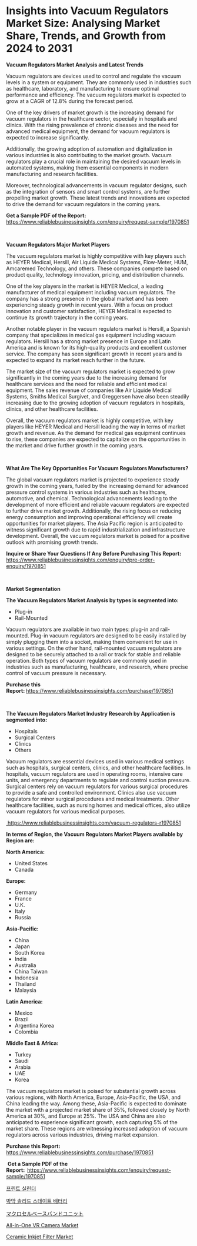 <p><h1>Insights into Vacuum Regulators Market Size: Analysing Market Share, Trends, and Growth from 2024 to 2031</h1></p><p><strong>Vacuum Regulators Market Analysis and Latest Trends</strong></p>
<p><p>Vacuum regulators are devices used to control and regulate the vacuum levels in a system or equipment. They are commonly used in industries such as healthcare, laboratory, and manufacturing to ensure optimal performance and efficiency. The vacuum regulators market is expected to grow at a CAGR of 12.8% during the forecast period.</p><p>One of the key drivers of market growth is the increasing demand for vacuum regulators in the healthcare sector, especially in hospitals and clinics. With the rising prevalence of chronic diseases and the need for advanced medical equipment, the demand for vacuum regulators is expected to increase significantly.</p><p>Additionally, the growing adoption of automation and digitalization in various industries is also contributing to the market growth. Vacuum regulators play a crucial role in maintaining the desired vacuum levels in automated systems, making them essential components in modern manufacturing and research facilities.</p><p>Moreover, technological advancements in vacuum regulator designs, such as the integration of sensors and smart control systems, are further propelling market growth. These latest trends and innovations are expected to drive the demand for vacuum regulators in the coming years.</p></p>
<p><strong>Get a Sample PDF of the Report:&nbsp;</strong> <a href="https://www.reliablebusinessinsights.com/enquiry/request-sample/1970851">https://www.reliablebusinessinsights.com/enquiry/request-sample/1970851</a></p>
<p>&nbsp;</p>
<p><strong>Vacuum Regulators Major Market Players</strong></p>
<p><p>The vacuum regulators market is highly competitive with key players such as HEYER Medical, Hersill, Air Liquide Medical Systems, Flow-Meter, HUM, Amcaremed Technology, and others. These companies compete based on product quality, technology innovation, pricing, and distribution channels.</p><p>One of the key players in the market is HEYER Medical, a leading manufacturer of medical equipment including vacuum regulators. The company has a strong presence in the global market and has been experiencing steady growth in recent years. With a focus on product innovation and customer satisfaction, HEYER Medical is expected to continue its growth trajectory in the coming years.</p><p>Another notable player in the vacuum regulators market is Hersill, a Spanish company that specializes in medical gas equipment including vacuum regulators. Hersill has a strong market presence in Europe and Latin America and is known for its high-quality products and excellent customer service. The company has seen significant growth in recent years and is expected to expand its market reach further in the future.</p><p>The market size of the vacuum regulators market is expected to grow significantly in the coming years due to the increasing demand for healthcare services and the need for reliable and efficient medical equipment. The sales revenue of companies like Air Liquide Medical Systems, Smiths Medical Surgivet, and Greggersen have also been steadily increasing due to the growing adoption of vacuum regulators in hospitals, clinics, and other healthcare facilities.</p><p>Overall, the vacuum regulators market is highly competitive, with key players like HEYER Medical and Hersill leading the way in terms of market growth and revenue. As the demand for medical gas equipment continues to rise, these companies are expected to capitalize on the opportunities in the market and drive further growth in the coming years.</p></p>
<p>&nbsp;</p>
<p><strong>What Are The Key Opportunities For Vacuum Regulators Manufacturers?</strong></p>
<p><p>The global vacuum regulators market is projected to experience steady growth in the coming years, fueled by the increasing demand for advanced pressure control systems in various industries such as healthcare, automotive, and chemical. Technological advancements leading to the development of more efficient and reliable vacuum regulators are expected to further drive market growth. Additionally, the rising focus on reducing energy consumption and improving operational efficiency will create opportunities for market players. The Asia Pacific region is anticipated to witness significant growth due to rapid industrialization and infrastructure development. Overall, the vacuum regulators market is poised for a positive outlook with promising growth trends.</p></p>
<p><strong>Inquire or Share Your Questions If Any Before Purchasing This Report:</strong> <a href="https://www.reliablebusinessinsights.com/enquiry/pre-order-enquiry/1970851">https://www.reliablebusinessinsights.com/enquiry/pre-order-enquiry/1970851</a></p>
<p>&nbsp;</p>
<p><strong>Market Segmentation</strong></p>
<p><strong>The Vacuum Regulators Market Analysis by types is segmented into:</strong></p>
<p><ul><li>Plug-in</li><li>Rail-Mounted</li></ul></p>
<p><p>Vacuum regulators are available in two main types: plug-in and rail-mounted. Plug-in vacuum regulators are designed to be easily installed by simply plugging them into a socket, making them convenient for use in various settings. On the other hand, rail-mounted vacuum regulators are designed to be securely attached to a rail or track for stable and reliable operation. Both types of vacuum regulators are commonly used in industries such as manufacturing, healthcare, and research, where precise control of vacuum pressure is necessary.</p></p>
<p><strong>Purchase this Report:&nbsp;</strong><a href="https://www.reliablebusinessinsights.com/purchase/1970851">https://www.reliablebusinessinsights.com/purchase/1970851</a></p>
<p>&nbsp;</p>
<p><strong>The Vacuum Regulators Market Industry Research by Application is segmented into:</strong></p>
<p><ul><li>Hospitals</li><li>Surgical Centers</li><li>Clinics</li><li>Others</li></ul></p>
<p><p>Vacuum regulators are essential devices used in various medical settings such as hospitals, surgical centers, clinics, and other healthcare facilities. In hospitals, vacuum regulators are used in operating rooms, intensive care units, and emergency departments to regulate and control suction pressure. Surgical centers rely on vacuum regulators for various surgical procedures to provide a safe and controlled environment. Clinics also use vacuum regulators for minor surgical procedures and medical treatments. Other healthcare facilities, such as nursing homes and medical offices, also utilize vacuum regulators for various medical purposes.</p></p>
<p><a href="https://www.reliablebusinessinsights.com/vacuum-regulators-r1970851">&nbsp;https://www.reliablebusinessinsights.com/vacuum-regulators-r1970851</a></p>
<p><strong>In terms of Region, the Vacuum Regulators Market Players available by Region are:</strong></p>
<p>
    <p> <strong> North America: </strong>
        <ul>
            <li>United States</li>
            <li>Canada</li>
        </ul>
        </p> 
    <p> <strong> Europe: </strong>
        <ul>
            <li>Germany</li>
            <li>France</li>
            <li>U.K.</li>
            <li>Italy</li>
            <li>Russia</li>
        </ul>
        </p> 
    <p> <strong> Asia-Pacific: </strong>
        <ul>
            <li>China</li>
            <li>Japan</li>
            <li>South Korea</li>
            <li>India</li>
            <li>Australia</li>
            <li>China Taiwan</li>
            <li>Indonesia</li>
            <li>Thailand</li>
            <li>Malaysia</li>
        </ul>
        </p> 
    <p> <strong> Latin America: </strong>
        <ul>
            <li>Mexico</li>
            <li>Brazil</li>
            <li>Argentina Korea</li>
            <li>Colombia</li>
        </ul>
        </p> 
    <p> <strong> Middle East & Africa: </strong>
        <ul>
            <li>Turkey</li>
            <li>Saudi</li>
            <li>Arabia</li>
            <li>UAE</li>
            <li>Korea</li>
        </ul>
    </p>
    </p>
<p><p>The vacuum regulators market is poised for substantial growth across various regions, with North America, Europe, Asia-Pacific, the USA, and China leading the way. Among these, Asia-Pacific is expected to dominate the market with a projected market share of 35%, followed closely by North America at 30%, and Europe at 25%. The USA and China are also anticipated to experience significant growth, each capturing 5% of the market share. These regions are witnessing increased adoption of vacuum regulators across various industries, driving market expansion.</p></p>
<p><strong>Purchase this Report: </strong><a href="https://www.reliablebusinessinsights.com/purchase/1970851">https://www.reliablebusinessinsights.com/purchase/1970851</a></p>
<p>&nbsp;<strong>Get a Sample PDF of the Report:&nbsp;&nbsp;</strong><a href="https://www.reliablebusinessinsights.com/enquiry/request-sample/1970851">https://www.reliablebusinessinsights.com/enquiry/request-sample/1970851</a></p>
<p><strong></strong></p>
<p><p><a href="https://github.com/fernandotryO5lson96765/Market-Research-Report-List-2/blob/main/7692599180664.md">프린트 실린더</a></p><p><a href="https://github.com/CliftonFisher9067/Market-Research-Report-List-2/blob/main/9680599180663.md">박막 솔리드 스테이트 배터리</a></p><p><a href="https://github.com/VinceMarvin1/Market-Research-Report-List-1/blob/main/6040794167353.md">マクロセルベースバンドユニット</a></p><p><a href="https://github.com/caicuccucga/Market-Research-Report-List-1/blob/main/all-in-one-vr-camera-market.md">All-in-One VR Camera Market</a></p><p><a href="https://github.com/qrkceaah30/Market-Research-Report-List-1/blob/main/ceramic-inkjet-filter-market.md">Ceramic Inkjet Filter Market</a></p></p>